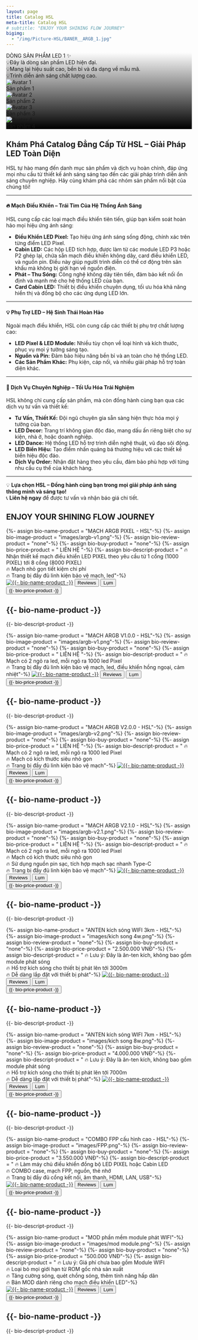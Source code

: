 ```yaml
---
layout: page
title: Catalog HSL
meta-title: Catalog HSL
# subtitle: "ENJOY YOUR SHINING FLOW JOURNEY"
bigimg:
  - "/img/Picture-HSL/BANER__ARGB_1.jpg"
---
```

<head>
	<link rel="stylesheet" type="text/css" href="css/calalog_style.css" />
	<link rel="stylesheet" type="text/css" href="css/catalog_component.css" />
	<!-- Modernizr is used for flexbox fallback -->
	<script src="js/modernizr.custom.js"></script>
</head>

<!-- 
<div class="gradient-bg">
  <div class="gradient-text">
    <p>Tỏa sáng theo cách của riêng bạn</p>
  </div>
</div> -->

<div class="content-index" style="
      background: 
        linear-gradient(to bottom, rgba(0, 0, 0, 0) 0%, rgba(0, 0, 0, 1) 100%), 
        url('/img/Picture-HSL/BANER__ARGB_1.jpg');
      background-size: cover; /* Ảnh nền bao phủ toàn bộ vùng */
      background-position: center; /* Căn giữa ảnh nền */
      background-repeat: no-repeat; /* Không lặp lại ảnh nền */
        ">
  <div class="summary">
    DÒNG SẢN PHẨM LED 1 ✨
  </div>
  <div class="description-content-index-sp">
    💡Đây là dòng sản phẩm LED hiện đại.<br>
    💡Mang lại hiệu suất cao, bền bỉ và đa dạng về mẫu mã. <br>
    💡Trình diễn ánh sáng chất lượng cao.
  </div>
  <div class="details">
    <div class="component">
      <img src="/img/dong_san_pham_1/20170906_terkavpoi4classic_019.jpg" alt="Avatar 1" class="avatar" loading="lazy">
      <div class="component-name">Sản phẩm 1</div>
    </div>
    <div class="component">
        <img src="/img/dong_san_pham_1/20240330_VisualPoiV5_043.jpg" alt="Avatar 2" class="avatar" loading="lazy">
        <div class="component-name">Sản phẩm 2</div>
    </div>
    <div class="component">
        <img src="/img/dong_san_pham_1/20240329_VisualPoiV5_012.jpg" alt="Avatar 3" class="avatar" loading="lazy">
        <div class="component-name">Sản phẩm 3</div>
    </div>
    <div class="component">
        <img src="/img/dong_san_pham_1/20240330_VisualPoiV5_044.jpg" alt="Avatar 4" class="avatar" loading="lazy">
        <div class="component-name">Sản phẩm 4</div>
    </div>
  </div>
</div>


## **Khám Phá Catalog Đẳng Cấp Từ HSL – Giải Pháp LED Toàn Diện**

HSL tự hào mang đến danh mục sản phẩm và dịch vụ hoàn chỉnh, đáp ứng mọi nhu cầu từ thiết kế ánh sáng sáng tạo đến các giải pháp trình diễn ánh sáng chuyên nghiệp. Hãy cùng khám phá các nhóm sản phẩm nổi bật của chúng tôi!

---

#### 🔥 **Mạch Điều Khiển – Trái Tim Của Hệ Thống Ánh Sáng**
HSL cung cấp các loại mạch điều khiển tiên tiến, giúp bạn kiểm soát hoàn hảo mọi hiệu ứng ánh sáng:  
- **Điều Khiển LED Pixel:** Tạo hiệu ứng ánh sáng sống động, chính xác trên từng điểm LED Pixel.  
- **Cabin LED:** Các hộp LED tích hợp, được làm từ các module LED P3 hoặc P2 ghép lại, chứa sẵn mạch điều khiển không dây, card điều khiển LED, và nguồn pin. Điều này giúp người trình diễn có thể cơ động trên sân khấu mà không bị giới hạn về nguồn điện.  
- **Phát – Thu Sóng:** Công nghệ không dây tiên tiến, đảm bảo kết nối ổn định và mạnh mẽ cho hệ thống LED của bạn.  
- **Card Cabin LED:** Thiết bị điều khiển chuyên dụng, tối ưu hóa khả năng hiển thị và đồng bộ cho các ứng dụng LED lớn.  

---

#### 💡 **Phụ Trợ LED – Hệ Sinh Thái Hoàn Hảo**
Ngoài mạch điều khiển, HSL còn cung cấp các thiết bị phụ trợ chất lượng cao:  
- **LED Pixel & LED Module:** Nhiều tùy chọn về loại hình và kích thước, phục vụ mọi ý tưởng sáng tạo.  
- **Nguồn và Pin:** Đảm bảo hiệu năng bền bỉ và an toàn cho hệ thống LED.  
- **Các Sản Phẩm Khác:** Phụ kiện, cáp nối, và nhiều giải pháp hỗ trợ toàn diện khác.  

---

#### 📌 **Dịch Vụ Chuyên Nghiệp – Tối Ưu Hóa Trải Nghiệm**
HSL không chỉ cung cấp sản phẩm, mà còn đồng hành cùng bạn qua các dịch vụ tư vấn và thiết kế:  
- **Tư Vấn, Thiết Kế:** Đội ngũ chuyên gia sẵn sàng hiện thực hóa mọi ý tưởng của bạn.  
- **LED Decor:** Trang trí không gian độc đáo, mang dấu ấn riêng biệt cho sự kiện, nhà ở, hoặc doanh nghiệp.  
- **LED Dance:** Hệ thống LED hỗ trợ trình diễn nghệ thuật, vũ đạo sôi động.  
- **LED Biển Hiệu:** Tạo điểm nhấn quảng bá thương hiệu với các thiết kế biển hiệu độc đáo.  
- **Dịch Vụ Order:** Nhận đặt hàng theo yêu cầu, đảm bảo phù hợp với từng nhu cầu cụ thể của khách hàng.  

---

💡 **Lựa chọn HSL – Đồng hành cùng bạn trong mọi giải pháp ánh sáng thông minh và sáng tạo!**  
📞 **Liên hệ ngay** để được tư vấn và nhận báo giá chi tiết.


## ENJOY YOUR SHINING FLOW JOURNEY

<div>
	<section class="grid">
	<!-- sách 1 -->
		<div class="product">
			<div class="product__info">
				{%- assign bio-name-product = "MẠCH ARGB PIXEL - HSL"-%}<!--  Tên sản phẩm -->
				{%- assign bio-image-product = "images/argb-v1.png"-%}<!--  Ảnh sản phẩm -->
				{%- assign bio-review-product = "none"-%}<!--  Link review sản phẩm -->
				{%- assign bio-buy-product = "none"-%}<!--  Link mua sản phẩm -->
				{%- assign bio-price-product = " LIÊN HỆ "-%}<!--  Giá bán sản phẩm -->
				{%- assign bio-descript-product = "
				🔥 Nhận thiết kế mạch điều khiển LED PIXEL theo yêu cầu từ 1 cổng (1000 PIXEL) tới 8 cổng (8000 PIXEL)<br>
				🔥 Mạch nhỏ gọn tiết kiệm chi phí<br>
				🔥 Trang bị đầy đủ linh kiện bảo vệ mạch, led"-%}<!--  Mô tả sản phẩm -->
				<a href="{{- bio-buy-product -}}" target="_blank"><img class="product__image"  src="{{- bio-image-product -}}" alt="{{- bio-name-product -}}"></a><!--  Ảnh sản phẩm -->
				<button class="action action--button" onclick="window.open('{{- bio-review-product -}}')"><i class="fa fa-check-circle-o"></i><span class="action__text">Reviews</span></button> <!--  Link review sản phẩm -->
				<button class="action action--button" onclick="window.open('{{- bio-buy-product -}}')"><i class="fa fa-shopping-cart"></i><span class="action__text">Lụm</span></button> <!--  Link mua sản phẩm -->
				<br>
				<button class="action action--button" onclick="window.open('{{- bio-buy-product -}}')"><i class="fa-solid fa-dollar-sign"></i><span class="action__text">{{- bio-price-product -}}</span></button> <!--  Giá mua sản phẩm -->
				<h2 class="product__title">{{- bio-name-product -}}</h2> <!--  Tên sản phẩm -->
				<p>{{- bio-descript-product -}}</p>
			</div>
		</div>	
	<!-- sách 1 -->
		<div class="product">
			<div class="product__info">
				{%- assign bio-name-product = "MẠCH ARGB V1.0.0 - HSL"-%}<!--  Tên sản phẩm -->
				{%- assign bio-image-product = "images/argb-v1.png"-%}<!--  Ảnh sản phẩm -->
				{%- assign bio-review-product = "none"-%}<!--  Link review sản phẩm -->
				{%- assign bio-buy-product = "none"-%}<!--  Link mua sản phẩm -->
				{%- assign bio-price-product = " LIÊN HỆ "-%}<!--  Giá bán sản phẩm -->
				{%- assign bio-descript-product = "
				🔥 Mạch có 2 ngõ ra led, mỗi ngõ ra 1000 led Pixel<br>
				🔥 Trang bị đầy đủ linh kiện bảo vệ mạch, led, điều khiển hồng ngoại, cảm nhiệt"-%}<!--  Mô tả sản phẩm -->
				<a href="{{- bio-buy-product -}}" target="_blank"><img class="product__image"  src="{{- bio-image-product -}}" alt="{{- bio-name-product -}}"></a><!--  Ảnh sản phẩm -->
				<button class="action action--button" onclick="window.open('{{- bio-review-product -}}')"><i class="fa fa-check-circle-o"></i><span class="action__text">Reviews</span></button> <!--  Link review sản phẩm -->
				<button class="action action--button" onclick="window.open('{{- bio-buy-product -}}')"><i class="fa fa-shopping-cart"></i><span class="action__text">Lụm</span></button> <!--  Link mua sản phẩm -->
				<br>
				<button class="action action--button" onclick="window.open('{{- bio-buy-product -}}')"><i class="fa-solid fa-dollar-sign"></i><span class="action__text">{{- bio-price-product -}}</span></button> <!--  Giá mua sản phẩm -->
				<h2 class="product__title">{{- bio-name-product -}}</h2> <!--  Tên sản phẩm -->
				<p>{{- bio-descript-product -}}</p>
			</div>
		</div>	
	<!-- sách 6 -->
		<div class="product">
			<div class="product__info">
				{%- assign bio-name-product = "MẠCH ARGB V2.0.0 - HSL"-%}<!--  Tên sản phẩm -->
				{%- assign bio-image-product = "images/argb-v2.png"-%}<!--  Ảnh sản phẩm -->
				{%- assign bio-review-product = "none"-%}<!--  Link review sản phẩm -->
				{%- assign bio-buy-product = "none"-%}<!--  Link mua sản phẩm -->
				{%- assign bio-price-product = " LIÊN HỆ "-%}<!--  Giá bán sản phẩm -->
				{%- assign bio-descript-product = "
				🔥 Mạch có 2 ngõ ra led, mỗi ngõ ra 1000 led Pixel<br>
				🔥 Mạch có kích thước siêu nhỏ gọn<br>
				🔥 Trang bị đầy đủ linh kiện bảo vệ mạch"-%}<!--  Mô tả sản phẩm -->
				<a href="{{- bio-buy-product -}}" target="_blank"><img class="product__image"  src="{{- bio-image-product -}}" alt="{{- bio-name-product -}}"></a><!--  Ảnh sản phẩm -->
				<button class="action action--button" onclick="window.open('{{- bio-review-product -}}')"><i class="fa fa-check-circle-o"></i><span class="action__text">Reviews</span></button> <!--  Link review sản phẩm -->
				<button class="action action--button" onclick="window.open('{{- bio-buy-product -}}')"><i class="fa fa-shopping-cart"></i><span class="action__text">Lụm</span></button> <!--  Link mua sản phẩm -->
				<br>
				<button class="action action--button" onclick="window.open('{{- bio-buy-product -}}')"><i class="fa-solid fa-dollar-sign"></i><span class="action__text">{{- bio-price-product -}}</span></button> <!--  Giá mua sản phẩm -->
				<h2 class="product__title">{{- bio-name-product -}}</h2> <!--  Tên sản phẩm -->
				<p>{{- bio-descript-product -}}</p>
			</div>
		</div>	
				<!-- sách 6 -->
		<div class="product">
			<div class="product__info">
				{%- assign bio-name-product = "MẠCH ARGB V2.1.0 - HSL"-%}<!--  Tên sản phẩm -->
				{%- assign bio-image-product = "images/argb-v2.1.png"-%}<!--  Ảnh sản phẩm -->
				{%- assign bio-review-product = "none"-%}<!--  Link review sản phẩm -->
				{%- assign bio-buy-product = "none"-%}<!--  Link mua sản phẩm -->
				{%- assign bio-price-product = " LIÊN HỆ "-%}<!--  Giá bán sản phẩm -->
				{%- assign bio-descript-product = "
				🔥 Mạch có 2 ngõ ra led, mỗi ngõ ra 1000 led Pixel<br>
				🔥 Mạch có kích thước siêu nhỏ gọn<br>
				🔥 Sử dụng nguồn pin sạc, tích hợp mạch sạc nhanh Type-C<br>
				🔥 Trang bị đầy đủ linh kiện bảo vệ mạch"-%}<!--  Mô tả sản phẩm -->
				<a href="{{- bio-buy-product -}}" target="_blank"><img class="product__image"  src="{{- bio-image-product -}}" alt="{{- bio-name-product -}}"></a><!--  Ảnh sản phẩm -->
				<button class="action action--button" onclick="window.open('{{- bio-review-product -}}')"><i class="fa fa-check-circle-o"></i><span class="action__text">Reviews</span></button> <!--  Link review sản phẩm -->
				<button class="action action--button" onclick="window.open('{{- bio-buy-product -}}')"><i class="fa fa-shopping-cart"></i><span class="action__text">Lụm</span></button> <!--  Link mua sản phẩm -->
				<br>
				<button class="action action--button" onclick="window.open('{{- bio-buy-product -}}')"><i class="fa-solid fa-dollar-sign"></i><span class="action__text">{{- bio-price-product -}}</span></button> <!--  Giá mua sản phẩm -->
				<h2 class="product__title">{{- bio-name-product -}}</h2> <!--  Tên sản phẩm -->
				<p>{{- bio-descript-product -}}</p>
			</div>
		</div>	
	<!-- sách 1 -->
		<div class="product">
			<div class="product__info">
				{%- assign bio-name-product = "ANTEN kích sóng WIFI 3km - HSL"-%}<!--  Tên sản phẩm -->
				{%- assign bio-image-product = "images/kich song 4w.png"-%}<!--  Ảnh sản phẩm -->
				{%- assign bio-review-product = "none"-%}<!--  Link review sản phẩm -->
				{%- assign bio-buy-product = "none"-%}<!--  Link mua sản phẩm -->
				{%- assign bio-price-product = "2.500.000 VNĐ"-%}<!--  Giá bán sản phẩm -->
				{%- assign bio-descript-product = "
				🔥 Lưu ý: Đây là ăn-ten kích, không bao gồm module phát sóng<br>
				🔥 Hổ trợ kích sóng cho thiết bị phát lên tới 3000m<br>
				🔥 Dễ dàng lắp đặt với thiết bị phát"-%}<!--  Mô tả sản phẩm -->
				<a href="{{- bio-buy-product -}}" target="_blank"><img class="product__image"  src="{{- bio-image-product -}}" alt="{{- bio-name-product -}}"></a><!--  Ảnh sản phẩm -->
				<button class="action action--button" onclick="window.open('{{- bio-review-product -}}')"><i class="fa fa-check-circle-o"></i><span class="action__text">Reviews</span></button> <!--  Link review sản phẩm -->
				<button class="action action--button" onclick="window.open('{{- bio-buy-product -}}')"><i class="fa fa-shopping-cart"></i><span class="action__text">Lụm</span></button> <!--  Link mua sản phẩm -->
				<br>
				<button class="action action--button" onclick="window.open('{{- bio-buy-product -}}')"><i class="fa-solid fa-dollar-sign"></i><span class="action__text">{{- bio-price-product -}}</span></button> <!--  Giá mua sản phẩm -->
				<h2 class="product__title">{{- bio-name-product -}}</h2> <!--  Tên sản phẩm -->
				<p>{{- bio-descript-product -}}</p>
			</div>
		</div>	
	<!-- sách 6 -->
		<div class="product">
			<div class="product__info">
				{%- assign bio-name-product = "ANTEN kích sóng WIFI 7km - HSL"-%}<!--  Tên sản phẩm -->
				{%- assign bio-image-product = "images/kich song 8w.png"-%}<!--  Ảnh sản phẩm -->
				{%- assign bio-review-product = "none"-%}<!--  Link review sản phẩm -->
				{%- assign bio-buy-product = "none"-%}<!--  Link mua sản phẩm -->
				{%- assign bio-price-product = "4.000.000 VNĐ"-%}<!--  Giá bán sản phẩm -->
				{%- assign bio-descript-product = "
				🔥 Lưu ý: Đây là ăn-ten kích, không bao gồm module phát sóng<br>
				🔥 Hổ trợ kích sóng cho thiết bị phát lên tới 7000m<br>
				🔥 Dễ dàng lắp đặt với thiết bị phát"-%}<!--  Mô tả sản phẩm -->
				<a href="{{- bio-buy-product -}}" target="_blank"><img class="product__image"  src="{{- bio-image-product -}}" alt="{{- bio-name-product -}}"></a><!--  Ảnh sản phẩm -->
				<button class="action action--button" onclick="window.open('{{- bio-review-product -}}')"><i class="fa fa-check-circle-o"></i><span class="action__text">Reviews</span></button> <!--  Link review sản phẩm -->
				<button class="action action--button" onclick="window.open('{{- bio-buy-product -}}')"><i class="fa fa-shopping-cart"></i><span class="action__text">Lụm</span></button> <!--  Link mua sản phẩm -->
				<br>
				<button class="action action--button" onclick="window.open('{{- bio-buy-product -}}')"><i class="fa-solid fa-dollar-sign"></i><span class="action__text">{{- bio-price-product -}}</span></button> <!--  Giá mua sản phẩm -->
				<h2 class="product__title">{{- bio-name-product -}}</h2> <!--  Tên sản phẩm -->
				<p>{{- bio-descript-product -}}</p>
			</div>
		</div>	
				<!-- sách 6 -->
		<div class="product">
			<div class="product__info">
				{%- assign bio-name-product = "COMBO FPP cấu hình cao - HSL"-%}<!--  Tên sản phẩm -->
				{%- assign bio-image-product = "images/FPP.png"-%}<!--  Ảnh sản phẩm -->
				{%- assign bio-review-product = "none"-%}<!--  Link review sản phẩm -->
				{%- assign bio-buy-product = "none"-%}<!--  Link mua sản phẩm -->
				{%- assign bio-price-product = "3.550.000 VNĐ"-%}<!--  Giá bán sản phẩm -->
				{%- assign bio-descript-product = "
				🔥 Làm máy chủ điều khiển đồng bộ LED PIXEL hoặc Cabin LED<br>
				🔥 COMBO case, mạch FPP, nguồn, thẻ nhớ<br>
				🔥 Trang bị đầy đủ cổng kết nối, âm thanh, HDMI, LAN, USB"-%}<!--  Mô tả sản phẩm -->
				<a href="{{- bio-buy-product -}}" target="_blank"><img class="product__image"  src="{{- bio-image-product -}}" alt="{{- bio-name-product -}}"></a><!--  Ảnh sản phẩm -->
				<button class="action action--button" onclick="window.open('{{- bio-review-product -}}')"><i class="fa fa-check-circle-o"></i><span class="action__text">Reviews</span></button> <!--  Link review sản phẩm -->
				<button class="action action--button" onclick="window.open('{{- bio-buy-product -}}')"><i class="fa fa-shopping-cart"></i><span class="action__text">Lụm</span></button> <!--  Link mua sản phẩm -->
				<br>
				<button class="action action--button" onclick="window.open('{{- bio-buy-product -}}')"><i class="fa-solid fa-dollar-sign"></i><span class="action__text">{{- bio-price-product -}}</span></button> <!--  Giá mua sản phẩm -->
				<h2 class="product__title">{{- bio-name-product -}}</h2> <!--  Tên sản phẩm -->
				<p>{{- bio-descript-product -}}</p>
			</div>
		</div>	
				<!-- sách 6 -->
		<div class="product">
			<div class="product__info">
				{%- assign bio-name-product = "MOD phần mềm module phát WIFI"-%}<!--  Tên sản phẩm -->
				{%- assign bio-image-product = "images/mod module.png"-%}<!--  Ảnh sản phẩm -->
				{%- assign bio-review-product = "none"-%}<!--  Link review sản phẩm -->
				{%- assign bio-buy-product = "none"-%}<!--  Link mua sản phẩm -->
				{%- assign bio-price-product = "500.000 VNĐ"-%}<!--  Giá bán sản phẩm -->
				{%- assign bio-descript-product = "
				🔥 Lưu ý: Giá phí chưa bao gồm Module WIFI<br>
				🔥 Loại bỏ mọi giới hạn từ ROM gốc nhà sản xuất<br>
				🔥 Tăng cường sóng, quét chồng sóng, thêm tính năng hấp dãn<br>
				🔥 Bản MOD dành riêng cho mạch điều khiển LED"-%}<!--  Mô tả sản phẩm -->
				<a href="{{- bio-buy-product -}}" target="_blank"><img class="product__image"  src="{{- bio-image-product -}}" alt="{{- bio-name-product -}}"></a><!--  Ảnh sản phẩm -->
				<button class="action action--button" onclick="window.open('{{- bio-review-product -}}')"><i class="fa fa-check-circle-o"></i><span class="action__text">Reviews</span></button> <!--  Link review sản phẩm -->
				<button class="action action--button" onclick="window.open('{{- bio-buy-product -}}')"><i class="fa fa-shopping-cart"></i><span class="action__text">Lụm</span></button> <!--  Link mua sản phẩm -->
				<br>
				<button class="action action--button" onclick="window.open('{{- bio-buy-product -}}')"><i class="fa-solid fa-dollar-sign"></i><span class="action__text">{{- bio-price-product -}}</span></button> <!--  Giá mua sản phẩm -->
				<h2 class="product__title">{{- bio-name-product -}}</h2> <!--  Tên sản phẩm -->
				<p>{{- bio-descript-product -}}</p>
			</div>
		</div>	
	</section>
</div>